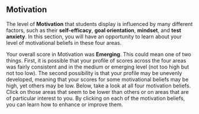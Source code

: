 ## Motivation

The level of **Motivation** that students display is influenced by many different factors, such as their **self-efficacy**, **goal orientation**, **mindset**, and **test anxiety**. In this section, you will have an opportunity to learn about your level of motivational beliefs in these four areas.

Your overall score in Motivation was **Emerging**. This could mean one of two things. First, it is possible that your profile of scores across the four areas was fairly consistent and in the medium or emerging level (not too high but not too low). The second possibility is that your profile may be unevenly developed, meaning that your scores for some motivational beliefs may be high, yet others may be low. Below, take a look at all four motivation beliefs. Click on those areas that seem to be lower than others or on areas that are of particular interest to you. By clicking on each of the motivation beliefs, you can learn how to enhance or improve them.
